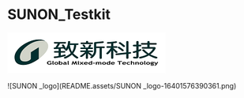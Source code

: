 # SUNON_Testkit

![致新科技LOGO-彩色-small](README.assets/致新科技LOGO-彩色-small.png)

![SUNON _logo](README.assets/SUNON _logo-16401576390361.png)



